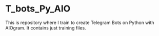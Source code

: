 # T_bots_Py_AIO
This is repository where I train to create Telegram Bots on Python with AIOgram.
It contains just training files.
